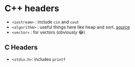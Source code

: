 # C++ headers
- `<iostream>` : include `cin` and `cout`
- `<algorithm>` : useful things here like heap and sort. [source](https://cplusplus.com/reference/algorithm/)
- `<vector>` : for vectors (obviously 😂)

## C Headers
- `<stdio.h>`: includes `printf`